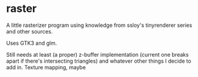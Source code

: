 # raster
A little rasterizer program using knowledge from ssloy's tinyrenderer series and other sources.

Uses GTK3 and glm.

Still needs at least (a proper) z-buffer implementation (current one breaks apart if there's intersecting triangles) and whatever other things I decide to add in.
Texture mapping, maybe
